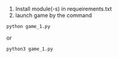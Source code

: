 1. Install module(-s) in requeirements.txt
2. launch game by the command 
```
python game_1.py
```
or 
```
python3 game_1.py
```